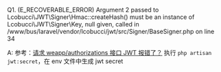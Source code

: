 Q1. (E_RECOVERABLE_ERROR)
   Argument 2 passed to Lcobucci\JWT\Signer\Hmac::createHash() must be an instance of Lcobucci\JWT\Signer\Key, null given, called in /www/bus/laravel/vendor/lcobucci/jwt/src/Signer/BaseSigner.php on line 34

A: 参考：[请求 weapp/authorizations 接口 JWT 报错了？](https://laravel-china.org/topics/12857/request-weappauthorizations-interface-jwt-wrong#reply1)
执行 ` php artisan jwt:secret `，在 env 文件中生成 jwt secret
